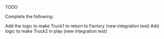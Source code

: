  TODO


Complete the following:

Add the logic to make Truck1 to return to Factory (new integration test)
Add logic to make Truck2 in play (new integration test)